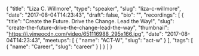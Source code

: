 {
  "title": "Liza C. Willmore",
  "type": "speaker",
  "slug": "liza-c-willmore",
  "date": "2017-08-04T14:23:43",
  "draft": false,
  "bio": "",
  "recordings": [
    {
      "title": "Create the Future. Drive the Change. Lead the Way!",
      "slug": "create-the-future-drive-the-change-lead-the-way",
      "thumbnail": "https://i.vimeocdn.com/video/651116988_295x166.jpg",
      "date": "2017-08-04T14:23:43",
      "meetups": [
        {
          "name": "ACT-W",
          "slug": "act-w"
        }
      ],
      "tags": [
        {
          "name": "Career",
          "slug": "career"
        }
      ]
    }
  ]
}